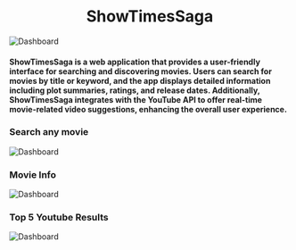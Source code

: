 <h1 align="center">ShowTimesSaga</h1>
<img align="center src="/public/OpenPage.png" alt="Dashboard">

<h4>ShowTimesSaga is a web application that provides a user-friendly interface for searching and discovering movies. Users can search for movies by title or keyword, and the app displays detailed information including plot summaries, ratings, and release dates. Additionally, ShowTimesSaga integrates with the YouTube API to offer real-time movie-related video suggestions, enhancing the overall user experience.</h4>

<h3>Search any movie</h3>
<img align="center src="/public/onSearchImg.png" alt="Dashboard">

<h3>Movie Info</h3>
<img align="center src="/public/MovieInfo.png" alt="Dashboard">

<h3>Top 5 Youtube Results</h3>
<img align="center src="/public/yt_res.png" alt="Dashboard">